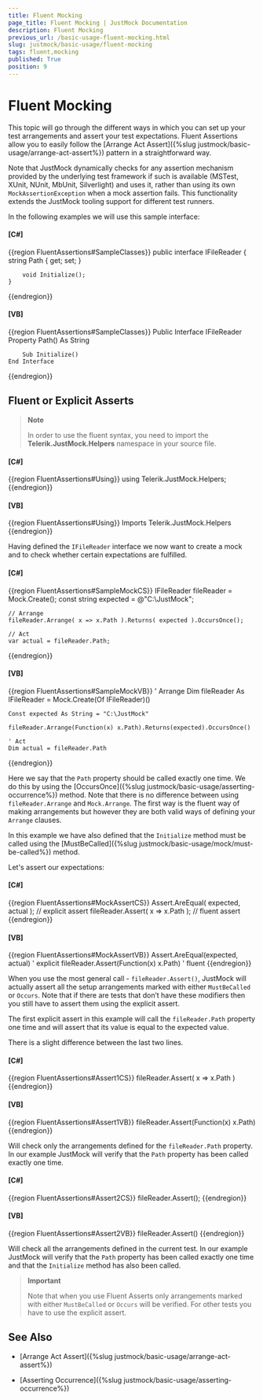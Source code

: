 ```yaml
---
title: Fluent Mocking
page_title: Fluent Mocking | JustMock Documentation
description: Fluent Mocking
previous_url: /basic-usage-fluent-mocking.html
slug: justmock/basic-usage/fluent-mocking
tags: fluent,mocking
published: True
position: 9
---
```


# Fluent Mocking

This topic will go through the different ways in which you can set up your test arrangements and assert your test expectations. Fluent Assertions allow you to easily follow the [Arrange Act Assert]({%slug justmock/basic-usage/arrange-act-assert%}) pattern in a straightforward way.

Note that JustMock dynamically checks for any assertion mechanism provided by the underlying test framework if such is available (MSTest, XUnit, NUnit, MbUnit, Silverlight) and uses it, rather than using its own `MockAssertionException` when a mock assertion fails. This functionality extends the JustMock tooling support for different test runners.

In the following examples we will use this sample interface:

  #### __[C#]__

  {{region FluentAssertions#SampleClasses}}
    public interface IFileReader
    {
        string Path { get; set; }

        void Initialize();
    }
  {{endregion}}

  #### __[VB]__

  {{region FluentAssertions#SampleClasses}}
    Public Interface IFileReader
        Property Path() As String

        Sub Initialize()
    End Interface
  {{endregion}}


## Fluent or Explicit Asserts

> **Note**
>
> In order to use the fluent syntax, you need to import the  __Telerik.JustMock.Helpers__  namespace in your source file. 
  #### __[C#]__

  {{region FluentAssertions#Using}}
    using Telerik.JustMock.Helpers;
  {{endregion}}

  #### __[VB]__

  {{region FluentAssertions#Using}}
    Imports Telerik.JustMock.Helpers
  {{endregion}}



Having defined the `IFileReader` interface we now want to create a mock and to check whether certain expectations are fulfilled.
  
  #### __[C#]__

  {{region FluentAssertions#SampleMockCS}}
    IFileReader fileReader = Mock.Create<IFileReader>();
	const string expected = @"C:\JustMock";
	
	// Arrange
	fileReader.Arrange( x => x.Path ).Returns( expected ).OccursOnce();
	
	// Act
	var actual = fileReader.Path;
  {{endregion}}

  #### __[VB]__

  {{region FluentAssertions#SampleMockVB}}
	' Arrange
	Dim fileReader As IFileReader = Mock.Create(Of IFileReader)()
	
	Const expected As String = "C:\JustMock"
	
	fileReader.Arrange(Function(x) x.Path).Returns(expected).OccursOnce()
	
	' Act
	Dim actual = fileReader.Path
  {{endregion}}


Here we say that the `Path` property should be called exactly one time. We do this by using the [OccursOnce]({%slug justmock/basic-usage/asserting-occurrence%}) method. Note that there is no difference between using `fileReader.Arrange` and `Mock.Arrange`. The first way is the fluent way of making arrangements but however they are both valid ways of defining your `Arrange` clauses.

In this example we have also defined that the `Initialize` method must be called using the [MustBeCalled]({%slug justmock/basic-usage/mock/must-be-called%}) method.

Let's assert our expectations:

  #### __[C#]__

  {{region FluentAssertions#MockAssertCS}}
    Assert.AreEqual( expected, actual ); // explicit assert
	fileReader.Assert( x => x.Path ); // fluent assert
  {{endregion}}

  #### __[VB]__

  {{region FluentAssertions#MockAssertVB}}
	Assert.AreEqual(expected, actual) ' explicit
	fileReader.Assert(Function(x) x.Path) ' fluent
  {{endregion}}

When you use the most general call - `fileReader.Assert()`, JustMock will actually assert all the setup arrangements marked with either `MustBeCalled` or `Occurs`. Note that if there are tests that don’t have these modifiers then you still have to assert them using the explicit assert.

The first explicit assert in this example will call the `fileReader.Path` property one time and will assert that its value is equal to the expected value.

There is a slight difference between the last two lines.

  #### __[C#]__

  {{region FluentAssertions#Assert1CS}}
    fileReader.Assert( x => x.Path )
  {{endregion}}

  #### __[VB]__

  {{region FluentAssertions#Assert1VB}}
	fileReader.Assert(Function(x) x.Path)
  {{endregion}}


Will check only the arrangements defined for the `fileReader.Path` property. In our example JustMock will verify that the `Path` property has been called exactly one time.

  #### __[C#]__
  
  {{region FluentAssertions#Assert2CS}}
    fileReader.Assert();
  {{endregion}}

  #### __[VB]__

  {{region FluentAssertions#Assert2VB}}
	fileReader.Assert()
  {{endregion}}

Will check all the arrangements defined in the current test. In our example JustMock will verify that the `Path` property has been called exactly one time and that the `Initialize` method has also been called.

> **Important**
>
> Note that when you use Fluent Asserts only arrangements marked with either `MustBeCalled` or `Occurs` will be verified. For other tests you have to use the explicit assert.


## See Also

 * [Arrange Act Assert]({%slug justmock/basic-usage/arrange-act-assert%})

 * [Asserting Occurrence]({%slug justmock/basic-usage/asserting-occurrence%})
